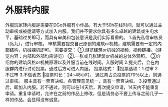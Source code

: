 <!-- docs/basic/information/外服转内服.md-->

# 外服转内服

外服玩家转内服是需要在DGo外服有小作品，有大于50h在线时间，就可以通过主动审核或被邀请等方式加入内服。我们并不要求你具有多么卓越的建筑或生电水平，基础过关即可，而具有审美和包装意识是我们实际看重的。
1.首先私信审核员（殇九），进行审核。
审核需要提交自己原创的建筑or机械，建筑需要有一定的内部结构，机械裸机即可。
需要提交：	①.游览建筑or机械的视频、视频链接。（游览内容：内部和外部均需游览）
②.一张或几张建筑or机械的总体外观照。
③介绍你的建筑风格or机械原理以及外服当前在线时间。入服时间
2.提交后，会在内服群内进行讨论投票，通过后方可进入内服。
投票格式：
投票选项：1.过审 2.不过审 3.不做表态
投票时长：24~48小时。
通过票占总投票的70％以上，则通过审核。
服主具有一票否决权。各管理意见统一，具有一票否决权。
3.投票通过后，即加入内服。若不通过，则可以在14天后，再次提交申请，14天内不能重复申请。重复申请时，允许在之前的作品上修改，但是请务必不要上传与之前几乎一样的作品，会显得没有诚意。